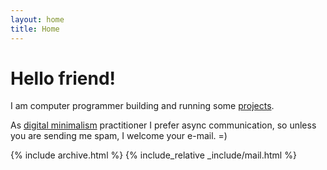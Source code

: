 ```yaml
---
layout: home
title: Home
---
```


# Hello friend!

I am computer programmer building and running some [projects](/cv/#projects).

As [digital minimalism](https://www.amazon.com/Digital-Minimalism-Choosing-Focused-Noisy/dp/0525536515) practitioner I prefer async communication, so unless you are sending me spam, I welcome your e-mail. =)

{% include archive.html %}
{% include_relative _include/mail.html %}

